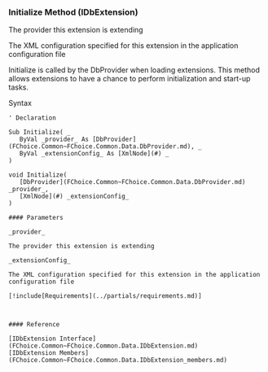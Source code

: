 ﻿### Initialize Method (IDbExtension)

The provider this extension is extending

The XML configuration specified for this extension in the application configuration file

Initialize is called by the DbProvider when loading extensions. This method allows extensions to have a chance to perform initialization and start-up tasks.

Syntax

```vbnet
' Declaration

Sub Initialize( _
   ByVal _provider_ As [DbProvider](FChoice.Common~FChoice.Common.Data.DbProvider.md), _
   ByVal _extensionConfig_ As [XmlNode](#) _
) 

void Initialize( 
   [DbProvider](FChoice.Common~FChoice.Common.Data.DbProvider.md) _provider_,
   [XmlNode](#) _extensionConfig_
)

#### Parameters

_provider_

The provider this extension is extending

_extensionConfig_

The XML configuration specified for this extension in the application configuration file

[!include[Requirements](../partials/requirements.md)]



#### Reference

[IDbExtension Interface](FChoice.Common~FChoice.Common.Data.IDbExtension.md)  
[IDbExtension Members](FChoice.Common~FChoice.Common.Data.IDbExtension_members.md)